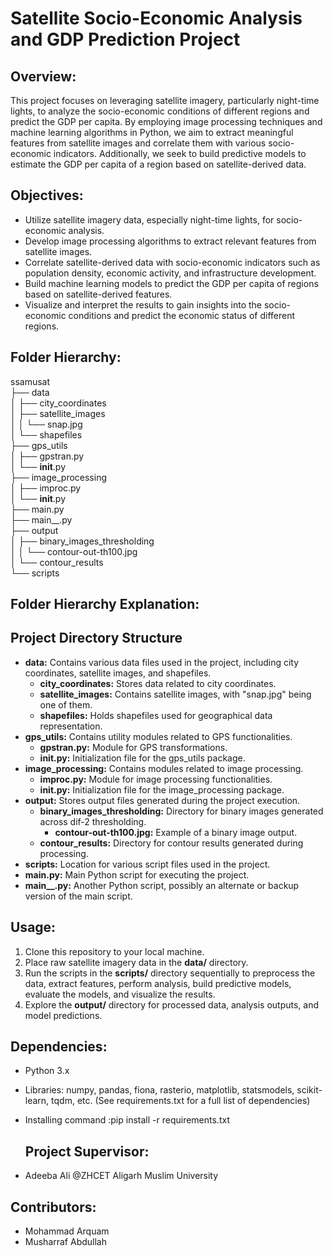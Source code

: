 # Satellite Socio-Economic Analysis and GDP Prediction Project

## Overview:
This project focuses on leveraging satellite imagery, particularly night-time lights, to analyze the socio-economic conditions of different regions and predict the GDP per capita. By employing image processing techniques and machine learning algorithms in Python, we aim to extract meaningful features from satellite images and correlate them with various socio-economic indicators. Additionally, we seek to build predictive models to estimate the GDP per capita of a region based on satellite-derived data.

## Objectives:
- Utilize satellite imagery data, especially night-time lights, for socio-economic analysis.
- Develop image processing algorithms to extract relevant features from satellite images.
- Correlate satellite-derived data with socio-economic indicators such as population density, economic activity, and infrastructure development.
- Build machine learning models to predict the GDP per capita of regions based on satellite-derived features.
- Visualize and interpret the results to gain insights into the socio-economic conditions and predict the economic status of different regions.

## Folder Hierarchy:
ssamusat\
├── data\
│   ├── city_coordinates\
│   ├── satellite_images\
│   │   └── snap.jpg\
│   └── shapefiles\
├── gps_utils\
│   ├── gpstran.py\
│   └── __init__.py\
├── image_processing\
│   ├── improc.py\
│   └── __init__.py\
├── main.py\
├── main__.py\
├── output\
│   ├── binary_images_thresholding\
│   │   └── contour-out-th100.jpg\
│   └── contour_results\
└── scripts


## Folder Hierarchy Explanation:
## Project Directory Structure

- **data:** Contains various data files used in the project, including city coordinates, satellite images, and shapefiles.
  - **city_coordinates:** Stores data related to city coordinates.
  - **satellite_images:** Contains satellite images, with "snap.jpg" being one of them.
  - **shapefiles:** Holds shapefiles used for geographical data representation.
- **gps_utils:** Contains utility modules related to GPS functionalities.
  - **gpstran.py:** Module for GPS transformations.
  - **__init__.py:** Initialization file for the gps_utils package.
- **image_processing:** Contains modules related to image processing.
  - **improc.py:** Module for image processing functionalities.
  - **__init__.py:** Initialization file for the image_processing package.
- **output:** Stores output files generated during the project execution.
  - **binary_images_thresholding:** Directory for binary images generated across dif-2 thresholding.
    - **contour-out-th100.jpg:** Example of a binary image output.
  - **contour_results:** Directory for contour results generated during processing.
- **scripts:** Location for various script files used in the project.
- **main.py:** Main Python script for executing the project.
- **main__.py:** Another Python script, possibly an alternate or backup version of the main script.


## Usage:

1. Clone this repository to your local machine.
2. Place raw satellite imagery data in the **data/** directory.
3. Run the scripts in the **scripts/** directory sequentially to preprocess the data, extract features, perform analysis, build predictive models, evaluate the models, and visualize the results.
4. Explore the **output/** directory for processed data, analysis outputs, and model predictions.

## Dependencies:

- Python 3.x
- Libraries: numpy, pandas, fiona, rasterio, matplotlib, statsmodels, scikit-learn, tqdm, etc. (See requirements.txt for a full list of dependencies)
- Installing command :pip install -r requirements.txt



  ## Project Supervisor:
- Adeeba Ali @ZHCET Aligarh Muslim University

## Contributors:

- Mohammad Arquam 
- Musharraf Abdullah


